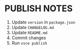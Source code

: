 # PUBLISH NOTES

1. Update `version` in `package.json`
2. Update `CHANGELOG.md`
3. Update `README.md`
4. Commit changes
5. Run `vsce publish`
